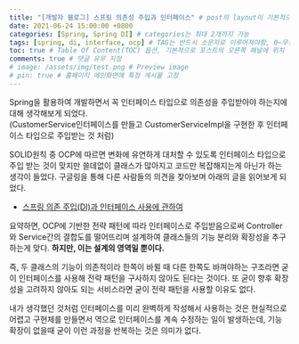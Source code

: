 ```yaml
---
title: "[개발자 블로그] 스프링 의존성 주입과 인터페이스" # post의 layout이 기본적으로 post로 설정되어있어서 Front Matter에 따로 layout변수를 만들어 주지 않아도 됨
date: 2021-06-24 15:00:00 +0800
categories: [Spring, Spring DI] # categories는 최대 2개까지 가능
tags: [spring, di, interface, ocp] # TAG는 반드시 소문자로 이루어져야함, 0~무한개까지 지정 가능
toc: true # Table Of Content(TOC) 옵션, 기본적으로 포스트의 오른쪽 패널에 위치
comments: true # 댓글 유무 지정
# image: /assets/img/test.png # Preview image
# pin: true # 홈페이지 메인화면에 특정 게시물 고정
---
```


Spring을 활용하여 개발하면서 꼭 인터페이스 타입으로 의존성을 주입받아야 하는지에 대해 생각해보게 되었다.<br>
(CustomerService인터페이스를 만들고 CustomerServiceImpl을 구현한 후 인터페이스 타입으로 주입받는 것 처럼)

SOLID원칙 중 OCP에 따르면 변화에 유연하게 대처할 수 있도록 인터페이스 타입으로 주입 받는 것이 맞지만 쓸데없이 클래스가 많아지고 코드만 복잡해지는게 아닌가 하는 생각이 들었다. 구글링을 통해 다른 사람들의 의견을 찾아보며 아래의 글을 읽어보게 되었다.
- [스프링 의존 주입(DI)과 인터페이스 사용에 관하여](https://codevang.tistory.com/312)

요약하면, OCP에 기반한 전략 패턴에 따라 인터페이스로 주입받음으로써 Controller와 Service간의 결합도를 떨어뜨리며 설계하여 클래스들의 기능 분리와 확장성을 추구하는게 맞다. <b>하지만, 이는 설계의 영역일 뿐이다.</b>

즉, 두 클래스의 기능이 의존적이라 한쪽이 바뀔 때 다른 한쪽도 바껴야하는 구조라면 굳이 인터페이스를 사용해 전략 패턴을 구사하지 않아도 된다는 것이다. 또 굳이 향후 확장성을 고려하지 않아도 되는 서비스라면 굳이 전략 패턴을 사용할 이유도 없다.

내가 생각했던 것처럼 인터페이스를 미리 완벽하게 작성해서 사용하는 것은 현실적으로 어렵고 구현체를 만들면서 역으로 인터페이스를 계속 수정하는 일이 발생하는데, 기능 확장이 없을때 굳이 이런 과정을 반복하는 것은 의미가 없다.